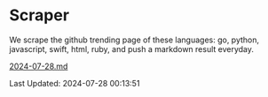 # Scraper

We scrape the github trending page of these languages: go, python, javascript, swift, html, ruby, and push a markdown result everyday.

[2024-07-28.md](https://github.com/henson/Scraper/blob/master/2024-07-28.md)

Last Updated: 2024-07-28 00:13:51